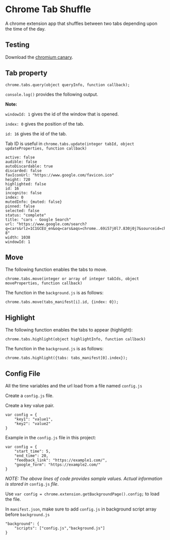 # Chrome Tab Shuffle

A chrome extension app that shuffles between two tabs depending upon the time of the day.

## Testing

Download the [chromium canary](https://www.google.com/intl/en/chrome/canary/).

## Tab property

`chrome.tabs.query(object queryInfo, function callback);`

`console.log()` provides the following output.

**Note:**

`windowId: 1` gives the id of the window that is opened.

`index: 0` gives the position of the tab.

`id: 16` gives the id of the tab.

Tab ID is useful in `chrome.tabs.update(integer tabId, object updateProperties, function callback)`


```
active: false
audible: false
autoDiscardable: true
discarded: false
favIconUrl: "https://www.google.com/favicon.ico"
height: 720
highlighted: false
id: 16
incognito: false
index: 0
mutedInfo: {muted: false}
pinned: false
selected: false
status: "complete"
title: "cars - Google Search"
url: "https://www.google.com/search?q=cars&rlz=1C1GCEU_en&oq=cars&aqs=chrome..69i57j0l7.830j0j7&sourceid=chrome&ie=UTF-8"
width: 1038
windowId: 1
```

## Move

The following function enables the tabs to move.

`chrome.tabs.move(integer or array of integer tabIds, object moveProperties, function callback)`

The function in the `background.js` is as follows:

`chrome.tabs.move(tabs_manifest[i].id, {index: 0});`

## Highlight

The following function enables the tabs to appear (highlight):

`chrome.tabs.highlight(object highlightInfo, function callback)`

The function in the `background.js` is as follows:

`chrome.tabs.highlight({tabs: tabs_manifest[0].index});`

## Config File

All the time variables and the url load from a file named `config.js`

Create a `config.js` file.

Create a key value pair.

```
var config = {
    "key1": "value1",
    "key2": "value2"
}
```

Example in the `config.js` file in this project:

```
var config = {
    "start_time": 5,
    "end_time": 20,
    "feedback_link": "https://example1.com/",
    "google_form": "https://example2.com/"
}
```

*NOTE: The above lines of code provides sample values. Actual information is stored in* `config.js` *file*.

Use `var config = chrome.extension.getBackgroundPage().config;` to load the file.

In `manifest.json`, make sure to add `config.js` in background script array before `background.js`

```
"background": {
    "scripts": ["config.js","background.js"]
}
```
